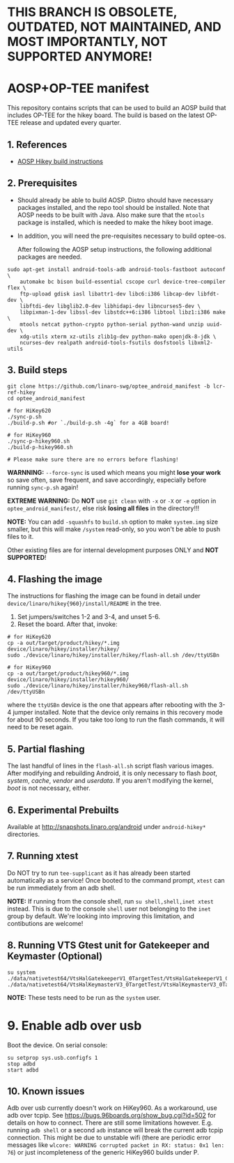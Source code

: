 # THIS BRANCH IS OBSOLETE, OUTDATED, NOT MAINTAINED, AND MOST IMPORTANTLY, NOT SUPPORTED ANYMORE!

# AOSP+OP-TEE manifest

This repository contains scripts that can be used to build an AOSP
build that includes OP-TEE for the hikey board. The build is based
on the latest OP-TEE release and updated every quarter.

## 1. References

* [AOSP Hikey build instructions][1]

## 2. Prerequisites

* Should already be able to build AOSP.  Distro should have necessary
  packages installed, and the repo tool should be installed.  Note
  that AOSP needs to be built with Java.  Also make sure that
  the `mtools` package is installed, which is needed to make the hikey
  boot image.

* In addition, you will need the pre-requisites necessary to build
  optee-os.

  After following the AOSP setup instructions, the following
  additional packages are needed.

```
sudo apt-get install android-tools-adb android-tools-fastboot autoconf \
	automake bc bison build-essential cscope curl device-tree-compiler flex \
	ftp-upload gdisk iasl libattr1-dev libc6:i386 libcap-dev libfdt-dev \
	libftdi-dev libglib2.0-dev libhidapi-dev libncurses5-dev \
	libpixman-1-dev libssl-dev libstdc++6:i386 libtool libz1:i386 make \
	mtools netcat python-crypto python-serial python-wand unzip uuid-dev \
	xdg-utils xterm xz-utils zlib1g-dev python-mako openjdk-8-jdk \
	ncurses-dev realpath android-tools-fsutils dosfstools libxml2-utils
```

## 3. Build steps

```
git clone https://github.com/linaro-swg/optee_android_manifest -b lcr-ref-hikey
cd optee_android_manifest

# for HiKey620
./sync-p.sh
./build-p.sh #or `./build-p.sh -4g` for a 4GB board!

# for HiKey960
./sync-p-hikey960.sh
./build-p-hikey960.sh

# Please make sure there are no errors before flashing!
```

**WARNNING:** `--force-sync` is used which means you might **lose your
work** so save often, save frequent, and save accordingly, especially
before running `sync-p.sh` again!

**EXTREME WARNING:** Do **NOT** use `git clean` with `-x` or `-X` or
`-e` option in `optee_android_manifest/`, else risk **losing all
files** in the directory!!!

**NOTE:** You can add `-squashfs` to `build.sh` option to make
`system.img` size smaller, but this will make `/system` read-only, so
you won't be able to push files to it.

Other existing files are for internal development purposes ONLY and
**NOT SUPPORTED**!

## 4. Flashing the image

The instructions for flashing the image can be found in detail under
`device/linaro/hikey{960}/install/README` in the tree.
1. Set jumpers/switches 1-2 and 3-4, and unset 5-6.
2. Reset the board. After that, invoke:

```
# for HiKey620
cp -a out/target/product/hikey/*.img device/linaro/hikey/installer/hikey/
sudo ./device/linaro/hikey/installer/hikey/flash-all.sh /dev/ttyUSBn

# for HiKey960
cp -a out/target/product/hikey960/*.img device/linaro/hikey/installer/hikey960/
sudo ./device/linaro/hikey/installer/hikey960/flash-all.sh /dev/ttyUSBn
```

where the `ttyUSBn` device is the one that appears after rebooting with
the 3-4 jumper installed.  Note that the device only remains in this
recovery mode for about 90 seconds.  If you take too long to run the
flash commands, it will need to be reset again.

## 5. Partial flashing

The last handful of lines in the `flash-all.sh` script flash various
images.  After modifying and rebuilding Android, it is only necessary
to flash *boot*, *system*, *cache*, *vendor* and *userdata*. If you
aren't modifying the kernel, *boot* is not necessary, either.

## 6. Experimental Prebuilts

Available at http://snapshots.linaro.org/android under `android-hikey*`
directories.

## 7. Running xtest

Do NOT try to run `tee-supplicant` as it has already been started
automatically as a service! Once booted to the command prompt, `xtest`
can be run immediately from an adb shell.

**NOTE:** If running from the console shell, run `su shell,shell,inet
xtest` instead. This is due to the console `shell` user not belonging
to the `inet` group by default. We're looking into improving this
limitation, and contibutions are welcome!

## 8. Running VTS Gtest unit for Gatekeeper and Keymaster (Optional)
```
su system
./data/nativetest64/VtsHalGatekeeperV1_0TargetTest/VtsHalGatekeeperV1_0TargetTest
./data/nativetest64/VtsHalKeymasterV3_0TargetTest/VtsHalKeymasterV3_0TargetTest
```

**NOTE:** These tests need to be run as the `system` user.

# 9. Enable adb over usb

Boot the device. On serial console:

```
su setprop sys.usb.configfs 1
stop adbd
start adbd
```

## 10. Known issues

Adb over usb currently doesn't work on HiKey960. As a workaround, use
adb over tcpip. See https://bugs.96boards.org/show_bug.cgi?id=502 for
details on how to connect. There are still some limitations however.
E.g. running `adb shell` or a second `adb` instance will break the
current adb tcpip connection. This might be due to unstable wifi
(there are periodic error messages like `wlcore: WARNING corrupted
packet in RX: status: 0x1 len: 76`) or just incompleteness of the
generic HiKey960 builds under P.

[1]: https://source.android.com/source/devices.html
